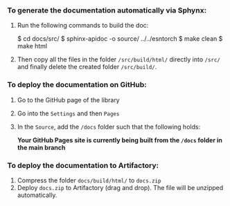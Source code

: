 ### To generate the documentation automatically via Sphynx:

1. Run the following commands to build the doc:


    $ cd docs/src/
    $ sphinx-apidoc -o source/ ../../esntorch
    $ make clean
    $ make html

2. Then copy all the files in the folder `/src/build/html/` directly into `/src/` 
and finally delete the created folder `/src/build/`.

### To deploy the documentation on GitHub:

1. Go to the GitHub page of the library
2. Go into the `Settings` and then `Pages`
3. In the `Source`, add the `/docs` folder such that the following holds:

    **Your GitHub Pages site is currently being built from the `/docs` folder in the main branch**

### To deploy the documentation to Artifactory:

1. Compress the folder `docs/build/html/` to `docs.zip`
2. Deploy `docs.zip` to Artifactory (drag and drop). The file will be unzipped automatically.